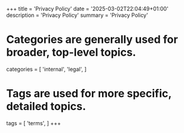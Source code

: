 +++
title = 'Privacy Policy'
date = '2025-03-02T22:04:49+01:00'
description = 'Privacy Policy'
summary = 'Privacy Policy'
# Categories are generally used for broader, top-level topics.
categories = [
 'internal',
 'legal',
]
# Tags are used for more specific, detailed topics.
tags = [
 'terms',
]
+++
